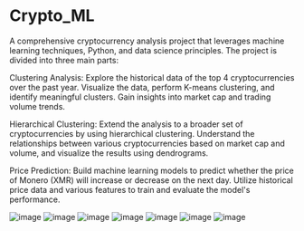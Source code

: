 # Crypto_ML

A comprehensive cryptocurrency analysis project that leverages machine learning techniques, Python, and data science principles. The project is divided into three main parts:

Clustering Analysis: Explore the historical data of the top 4 cryptocurrencies over the past year. Visualize the data, perform K-means clustering, and identify meaningful clusters. Gain insights into market cap and trading volume trends.

Hierarchical Clustering: Extend the analysis to a broader set of cryptocurrencies by using hierarchical clustering. Understand the relationships between various cryptocurrencies based on market cap and volume, and visualize the results using dendrograms.

Price Prediction: Build machine learning models to predict whether the price of Monero (XMR) will increase or decrease on the next day. Utilize historical price data and various features to train and evaluate the model's performance.


![image](https://github.com/ArianAghamohseni/Crypto_ML/assets/97909214/2a129e0e-7b3d-4586-9a5e-3a1051465528)
![image](https://github.com/ArianAghamohseni/Crypto_ML/assets/97909214/af32e5a3-dc52-4e05-9df0-d84569fdb1e0)
![image](https://github.com/ArianAghamohseni/Crypto_ML/assets/97909214/1ba7600c-7ec3-443b-8558-120316d42534)
![image](https://github.com/ArianAghamohseni/Crypto_ML/assets/97909214/7523c8fd-e7a3-4238-b92e-99cca886c144)
![image](https://github.com/ArianAghamohseni/Crypto_ML/assets/97909214/2588c130-9b6d-4cbc-9804-95631307809c)
![image](https://github.com/ArianAghamohseni/Crypto_ML/assets/97909214/c52e5ca6-fb17-46d2-9d30-220f70a5ed4a)
![image](https://github.com/ArianAghamohseni/Crypto_ML/assets/97909214/de1f4dca-952d-4ade-9a8a-205ed6c0c2fe)
